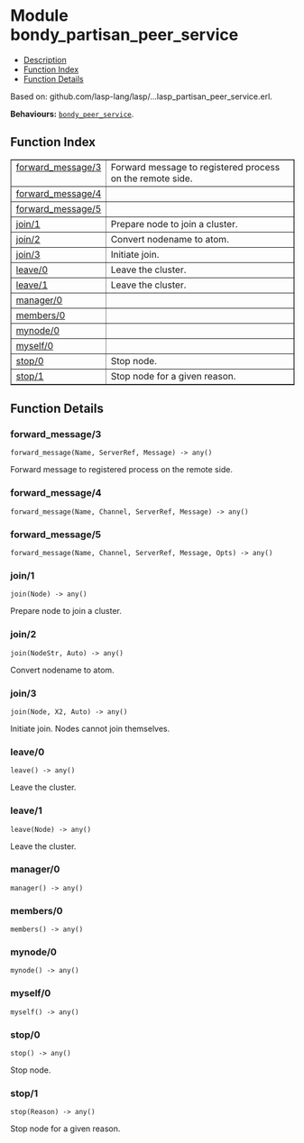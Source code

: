 

# Module bondy_partisan_peer_service #
* [Description](#description)
* [Function Index](#index)
* [Function Details](#functions)

Based on: github.com/lasp-lang/lasp/...lasp_partisan_peer_service.erl.

__Behaviours:__ [`bondy_peer_service`](bondy_peer_service.md).

<a name="index"></a>

## Function Index ##


<table width="100%" border="1" cellspacing="0" cellpadding="2" summary="function index"><tr><td valign="top"><a href="#forward_message-3">forward_message/3</a></td><td>Forward message to registered process on the remote side.</td></tr><tr><td valign="top"><a href="#forward_message-4">forward_message/4</a></td><td></td></tr><tr><td valign="top"><a href="#forward_message-5">forward_message/5</a></td><td></td></tr><tr><td valign="top"><a href="#join-1">join/1</a></td><td>Prepare node to join a cluster.</td></tr><tr><td valign="top"><a href="#join-2">join/2</a></td><td>Convert nodename to atom.</td></tr><tr><td valign="top"><a href="#join-3">join/3</a></td><td>Initiate join.</td></tr><tr><td valign="top"><a href="#leave-0">leave/0</a></td><td>Leave the cluster.</td></tr><tr><td valign="top"><a href="#leave-1">leave/1</a></td><td>Leave the cluster.</td></tr><tr><td valign="top"><a href="#manager-0">manager/0</a></td><td></td></tr><tr><td valign="top"><a href="#members-0">members/0</a></td><td></td></tr><tr><td valign="top"><a href="#mynode-0">mynode/0</a></td><td></td></tr><tr><td valign="top"><a href="#myself-0">myself/0</a></td><td></td></tr><tr><td valign="top"><a href="#stop-0">stop/0</a></td><td>Stop node.</td></tr><tr><td valign="top"><a href="#stop-1">stop/1</a></td><td>Stop node for a given reason.</td></tr></table>


<a name="functions"></a>

## Function Details ##

<a name="forward_message-3"></a>

### forward_message/3 ###

`forward_message(Name, ServerRef, Message) -> any()`

Forward message to registered process on the remote side.

<a name="forward_message-4"></a>

### forward_message/4 ###

`forward_message(Name, Channel, ServerRef, Message) -> any()`

<a name="forward_message-5"></a>

### forward_message/5 ###

`forward_message(Name, Channel, ServerRef, Message, Opts) -> any()`

<a name="join-1"></a>

### join/1 ###

`join(Node) -> any()`

Prepare node to join a cluster.

<a name="join-2"></a>

### join/2 ###

`join(NodeStr, Auto) -> any()`

Convert nodename to atom.

<a name="join-3"></a>

### join/3 ###

`join(Node, X2, Auto) -> any()`

Initiate join. Nodes cannot join themselves.

<a name="leave-0"></a>

### leave/0 ###

`leave() -> any()`

Leave the cluster.

<a name="leave-1"></a>

### leave/1 ###

`leave(Node) -> any()`

Leave the cluster.

<a name="manager-0"></a>

### manager/0 ###

`manager() -> any()`

<a name="members-0"></a>

### members/0 ###

`members() -> any()`

<a name="mynode-0"></a>

### mynode/0 ###

`mynode() -> any()`

<a name="myself-0"></a>

### myself/0 ###

`myself() -> any()`

<a name="stop-0"></a>

### stop/0 ###

`stop() -> any()`

Stop node.

<a name="stop-1"></a>

### stop/1 ###

`stop(Reason) -> any()`

Stop node for a given reason.

